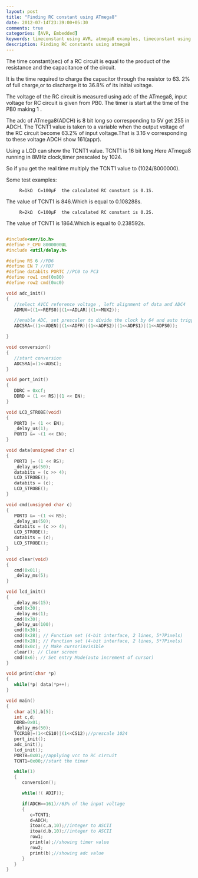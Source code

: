```yaml
---
layout: post
title: "Finding RC constant using ATmega8"
date: 2012-07-14T23:39:00+05:30
comments: true
categories: [AVR, Embedded]
keywords: timeconstant using AVR, atmega8 examples, timeconstant using embedded systems, find RC constant, find RC constant using microcontroller, AVR find RC constant,   
description: Finding RC constants using atmega8  
---
```


The time constant(sec) of a RC circuit is equal to the product of the resistance and the capacitance of the circuit.

It is the time required to charge the capacitor through the resistor to 63. 2% of full charge,or to discharge it to 36.8% of its initial voltage.

The voltage of the RC circuit is measured using adc of the ATmega8, input voltage for RC circuit is given from PB0. The timer is start  at the time of the PB0 making 1 .

The adc of ATmega8(ADCH) is 8 bit long so corresponding to 5V get 255 in ADCH. The TCNT1 value is taken to a variable when the output voltage of the RC circuit become 63.2% of input voltage.That is  3.16 v corresponding to these voltage ADCH show 161(appr).

Using a LCD can show the TCNT1 value. TCNT1 is 16 bit long.Here ATmega8 running in 8MHz clock,timer prescaled by 1024.

So if you get the real time multiply the TCNT1 value to (1024/8000000).

Some test examples:
```
	 R=1kΩ  C=100µF  the calculated RC constant is 0.1S.
```
The value of  TCNT1 is 846.Which is equal to 0.108288s.
```
	 R=2kΩ  C=100µF  the calculated RC constant is 0.2S.
```
The value of  TCNT1 is 1864.Which is equal to 0.238592s.


```c

#include<avr/io.h>
#define F_CPU 8000000UL
#include <util/delay.h>

#define RS 6 //PD6
#define EN 7 //PD7
#define databits PORTC //PC0 to PC3
#define row1 cmd(0x80)
#define row2 cmd(0xc0)

void adc_init()
{
   //select AVCC reference voltage , left alignment of data and ADC4
   ADMUX=((1<<REFS0)|(1<<ADLAR)|(1<<MUX2));

   //enable ADC, set prescaler to divide the clock by 64 and auto triggering mode
   ADCSRA=((1<<ADEN)|(1<<ADFR)|(1<<ADPS2)|(1<<ADPS1)|(1<<ADPS0));

}

void conversion()
{
   //start conversion
   ADCSRA|=(1<<ADSC);
}

void port_init()
{
   DDRC = 0xcf;
   DDRD = (1 << RS)|(1 << EN);
}

void LCD_STROBE(void)
{
   PORTD |= (1 << EN);
   _delay_us(1);
   PORTD &= ~(1 << EN);
}

void data(unsigned char c)
{
   PORTD |= (1 << RS);
   _delay_us(50);
   databits = (c >> 4);
   LCD_STROBE();
   databits = (c);
   LCD_STROBE();
}

void cmd(unsigned char c)
{
   PORTD &= ~(1 << RS);
   _delay_us(50);
   databits = (c >> 4);
   LCD_STROBE();
   databits = (c);
   LCD_STROBE();
}

void clear(void)
{
   cmd(0x01);
   _delay_ms(5);
}

void lcd_init()
{
   _delay_ms(15);
   cmd(0x30);
   _delay_ms(1);
   cmd(0x30);
   _delay_us(100);
   cmd(0x30);
   cmd(0x28); // Function set (4-bit interface, 2 lines, 5*7Pixels)
   cmd(0x28); // Function set (4-bit interface, 2 lines, 5*7Pixels)
   cmd(0x0c); // Make cursorinvisible
   clear(); // Clear screen
   cmd(0x6); // Set entry Mode(auto increment of cursor)
}

void print(char *p)
{
   while(*p) data(*p++);
}

void main()
{
   char a[5],b[5];
   int c,d; 
   DDRB=0x01;
   _delay_ms(50);
   TCCR1B|=(1<<CS10)|(1<<CS12);//prescale 1024
   port_init();
   adc_init();
   lcd_init();
   PORTB=0x01;//applying vcc to RC circuit
   TCNT1=0x00;//start the timer

   while(1)
   { 
      conversion();

      while(!( ADIF));

      if(ADCH==161)//63% of the input voltage
      { 
         c=TCNT1; 
         d=ADCH;
         itoa(c,a,10);//integer to ASCII
         itoa(d,b,10);//integer to ASCII
         row1; 
         print(a);//showing timer value
         row2;
         print(b);//showing adc value
      }
   } 
}
```
